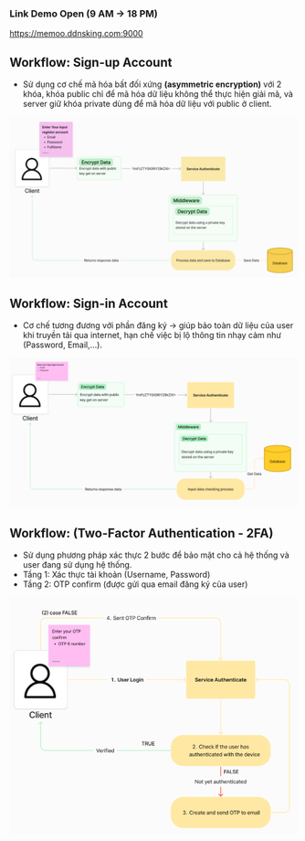 ### Link Demo Open (9 AM -> 18 PM)
<a href="https://memoo.ddnsking.com:9000" _blank>
https://memoo.ddnsking.com:9000
</a>

## Workflow: Sign-up Account
- Sử dụng cơ chế mã hóa bất đối xứng <b>(asymmetric encryption)</b> với 2 khóa, khóa public chỉ để mã hóa dữ liệu không thể thực hiện giải mã, và server giữ khóa private dùng để mã hóa dữ liệu với public ở client. 

<img src="./images/work-flow-sign-up.png" />


## Workflow: Sign-in Account
- Cơ chế tương đương với phần đăng ký -> giúp bảo toàn dữ liệu của user khi truyền tải qua internet, hạn chế việc bị lộ thông tin nhạy cảm như (Password, Email,...).

<img src="./images/work-flow-sign-in.png" />

## Workflow: (Two-Factor Authentication - 2FA)
- Sử dụng phương pháp xác thực 2 bước để bảo mật cho cả hệ thống và user đang sử dụng hệ thống.
- Tầng 1: Xác thực tài khoản (Username, Password)
- Tầng 2: OTP confirm (được gửi qua email đăng ký của user)

<img src="./images/work-flow-auth-2.png" />

